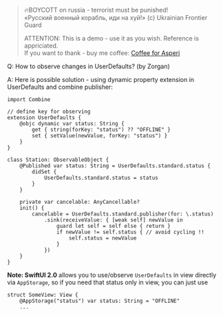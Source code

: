 >
> 🔥BOYCOTT on russia - terrorist must be punished!<br>
> «Русский военный корабль, иди на хуй!» (c) Ukrainian Frontier Guard
> 
> ATTENTION: This is a demo - use it as you wish. Reference is appriciated.<br>
> If you want to thank - buy me coffee: [Coffee for Asperi](https://secure.wayforpay.com/donate/asperi)
>

Q: How to observe changes in UserDefaults? (by Zorgan)

A: Here is possible solution - using dynamic property extension in UserDefaults and 
combine publisher:

```
import Combine

// define key for observing
extension UserDefaults {
    @objc dynamic var status: String {
        get { string(forKey: "status") ?? "OFFLINE" }
        set { setValue(newValue, forKey: "status") }
    }
}

class Station: ObservableObject {
    @Published var status: String = UserDefaults.standard.status {
        didSet {
            UserDefaults.standard.status = status
        }
    }

    private var cancelable: AnyCancellable?
    init() {
        cancelable = UserDefaults.standard.publisher(for: \.status)
            .sink(receiveValue: { [weak self] newValue in
                guard let self = self else { return }
                if newValue != self.status { // avoid cycling !!
                    self.status = newValue
                }
            })
    }
}
```

**Note: SwiftUI 2.0** allows you to use/observe `UserDefaults` in view directly via `AppStorage`, so if you need that status only in view, you can just use

```
struct SomeView: View {
    @AppStorage("status") var status: String = "OFFLINE"
    ...
```
